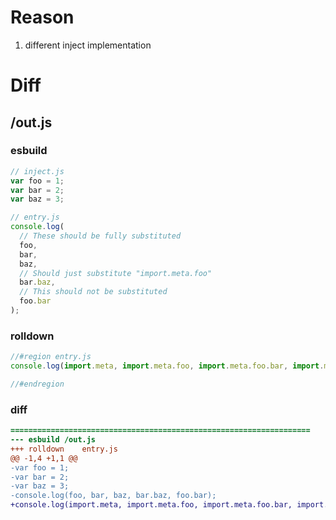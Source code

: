 # Reason
1. different inject implementation
# Diff
## /out.js
### esbuild
```js
// inject.js
var foo = 1;
var bar = 2;
var baz = 3;

// entry.js
console.log(
  // These should be fully substituted
  foo,
  bar,
  baz,
  // Should just substitute "import.meta.foo"
  bar.baz,
  // This should not be substituted
  foo.bar
);
```
### rolldown
```js
//#region entry.js
console.log(import.meta, import.meta.foo, import.meta.foo.bar, import.meta.foo.baz, import.meta.bar);

//#endregion
```
### diff
```diff
===================================================================
--- esbuild	/out.js
+++ rolldown	entry.js
@@ -1,4 +1,1 @@
-var foo = 1;
-var bar = 2;
-var baz = 3;
-console.log(foo, bar, baz, bar.baz, foo.bar);
+console.log(import.meta, import.meta.foo, import.meta.foo.bar, import.meta.foo.baz, import.meta.bar);

```